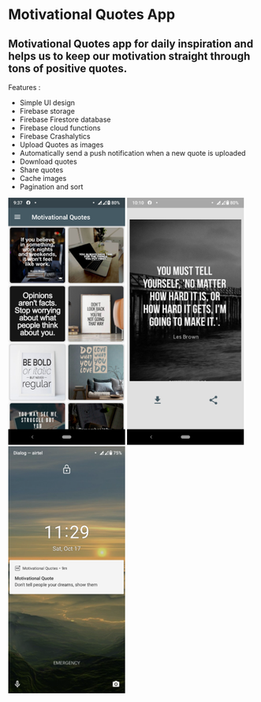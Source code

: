 # Motivational Quotes App

## Motivational Quotes app for daily inspiration and helps us to keep our motivation straight through tons of positive quotes.

Features : 
  - Simple UI design
  - Firebase storage
  - Firebase Firestore database
  - Firebase cloud functions
  - Firebase Crashalytics
  - Upload Quotes as images
  - Automatically send a push notification when a new quote is uploaded
  - Download quotes
  - Share quotes
  - Cache images
  - Pagination and sort

<img src="https://github.com/SithumDilanga/Motivational-Quotes-App/blob/master/screenshots/first.png" height=500/> <img src="https://github.com/SithumDilanga/Motivational-Quotes-App/blob/master/screenshots/second.png" height=500/> <img src="https://github.com/SithumDilanga/Motivational-Quotes-App/blob/master/screenshots/third.png" height=500/> 
